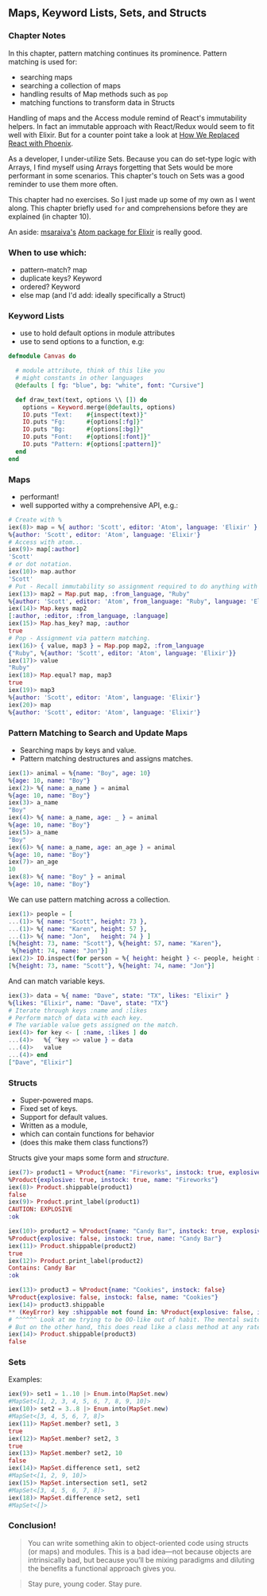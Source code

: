 ## Maps, Keyword Lists, Sets, and Structs

### Chapter Notes

In this chapter, pattern matching continues its prominence. Pattern matching is used for:
* searching maps
* searching a collection of maps
* handling results of Map methods such as `pop`
* matching functions to transform data in Structs

Handling of maps and the Access module remind of React's immutability helpers. In fact an immutable approach with React/Redux would seem to fit well with Elixir. But for a counter point take a look at [How We Replaced React with Phoenix](https://robots.thoughtbot.com/how-we-replaced-react-with-phoenix).

As a developer, I under-utilize Sets. Because you can do set-type logic with Arrays, I find myself using Arrays forgetting that Sets would be more performant in some scenarios. This chapter's touch on Sets was a good reminder to use them more often.

This chapter had no exercises. So I just made up some of my own as I went along. This chapter briefly used `for` and comprehensions before they are explained (in chapter 10).

An aside: [msaraiva's](https://github.com/msaraiva) [Atom package for Elixir](https://github.com/msaraiva/atom-elixir) is really good.

### When to use which:

* pattern-match? map
* duplicate keys? Keyword
* ordered? Keyword
* else map (and I'd add: ideally specifically a Struct)

### Keyword Lists

* use to hold default options in module attributes
* use to send options to a function, e.g:

```Elixir
defmodule Canvas do

  # module attribute, think of this like you
  # might constants in other languages
  @defaults [ fg: "blue", bg: "white", font: "Cursive"]

  def draw_text(text, options \\ []) do
    options = Keyword.merge(@defaults, options)
    IO.puts "Text:    #{inspect(text)}"
    IO.puts "Fg:      #{options[:fg]}"
    IO.puts "Bg:      #{options[:bg]}"
    IO.puts "Font:    #{options[:font]}"
    IO.puts "Pattern: #{options[:pattern]}"
  end
end
```

### Maps

* performant!
* well supported withy a comprehensive API, e.g.:

```Elixir
# Create with %
iex(8)> map = %{ author: 'Scott', editor: 'Atom', language: 'Elixir' }
%{author: 'Scott', editor: 'Atom', language: 'Elixir'}
# Access with atom...
iex(9)> map[:author]
'Scott'
# or dot notation.
iex(10)> map.author
'Scott'
# Put - Recall immutability so assignment required to do anything with the new Map.
iex(13)> map2 = Map.put map, :from_language, "Ruby"
%{author: 'Scott', editor: 'Atom', from_language: "Ruby", language: 'Elixir'}
iex(14)> Map.keys map2
[:author, :editor, :from_language, :language]
iex(15)> Map.has_key? map, :author
true
# Pop - Assignment via pattern matching.
iex(16)> { value, map3 } = Map.pop map2, :from_language
{"Ruby", %{author: 'Scott', editor: 'Atom', language: 'Elixir'}}
iex(17)> value
"Ruby"
iex(18)> Map.equal? map, map3
true
iex(19)> map3
%{author: 'Scott', editor: 'Atom', language: 'Elixir'}
iex(20)> map
%{author: 'Scott', editor: 'Atom', language: 'Elixir'}
```

### Pattern Matching to Search and Update Maps

* Searching maps by keys and value.
* Pattern matching destructures and assigns matches.

```Elixir
iex(1)> animal = %{name: "Boy", age: 10}
%{age: 10, name: "Boy"}
iex(2)> %{ name: a_name } = animal
%{age: 10, name: "Boy"}
iex(3)> a_name
"Boy"
iex(4)> %{ name: a_name, age: _ } = animal
%{age: 10, name: "Boy"}
iex(5)> a_name
"Boy"
iex(6)> %{ name: a_name, age: an_age } = animal
%{age: 10, name: "Boy"}
iex(7)> an_age
10
iex(8)> %{ name: "Boy" } = animal
%{age: 10, name: "Boy"}
```

We can use pattern matching across a collection.

```Elixir
iex(1)> people = [
...(1)> %{ name: "Scott", height: 73 },
...(1)> %{ name: "Karen", height: 57 },
...(1)> %{ name: "Jon",   height: 74 } ]
[%{height: 73, name: "Scott"}, %{height: 57, name: "Karen"},
 %{height: 74, name: "Jon"}]
iex(2)> IO.inspect(for person = %{ height: height } <- people, height > 70, do: person)
[%{height: 73, name: "Scott"}, %{height: 74, name: "Jon"}]
```

And can match variable keys.

```Elixir
iex(3)> data = %{ name: "Dave", state: "TX", likes: "Elixir" }
%{likes: "Elixir", name: "Dave", state: "TX"}
# Iterate through keys :name and :likes
# Perform match of data with each key.
# The variable value gets assigned on the match.
iex(4)> for key <- [ :name, :likes ] do
...(4)>   %{ ^key => value } = data
...(4)>   value
...(4)> end
["Dave", "Elixir"]
```

### Structs

* Super-powered maps.
* Fixed set of keys.
* Support for default values.
* Written as a module,
* which can contain functions for behavior
* (does this make them class functions?)

Structs give your maps some form and *structure*.

```Elixir
iex(7)> product1 = %Product{name: "Fireworks", instock: true, explosive: true}
%Product{explosive: true, instock: true, name: "Fireworks"}
iex(8)> Product.shippable(product1)
false
iex(9)> Product.print_label(product1)
CAUTION: EXPLOSIVE
:ok

iex(10)> product2 = %Product{name: "Candy Bar", instock: true, explosive: false}
%Product{explosive: false, instock: true, name: "Candy Bar"}
iex(11)> Product.shippable(product2)                                            
true
iex(12)> Product.print_label(product2)                                          
Contains: Candy Bar
:ok

iex(13)> product3 = %Product{name: "Cookies", instock: false}                 
%Product{explosive: false, instock: false, name: "Cookies"}
iex(14)> product3.shippable
** (KeyError) key :shippable not found in: %Product{explosive: false, instock: false, name: "Cookies"}    
# ^^^^^^ Look at me trying to be OO-like out of habit. The mental switch is not a smooth one....
# But on the other hand, this does read like a class method at any rate.
iex(14)> Product.shippable(product3)
false
```

### Sets

Examples:

```Elixir
iex(9)> set1 = 1..10 |> Enum.into(MapSet.new)
#MapSet<[1, 2, 3, 4, 5, 6, 7, 8, 9, 10]>
iex(10)> set2 = 3..8 |> Enum.into(MapSet.new)
#MapSet<[3, 4, 5, 6, 7, 8]>
iex(11)> MapSet.member? set1, 3
true
iex(12)> MapSet.member? set2, 3
true
iex(13)> MapSet.member? set2, 10
false
iex(14)> MapSet.difference set1, set2
#MapSet<[1, 2, 9, 10]>
iex(15)> MapSet.intersection set1, set2
#MapSet<[3, 4, 5, 6, 7, 8]>
iex(18)> MapSet.difference set2, set1  
#MapSet<[]>
```

### Conclusion!

> You can write something akin to object-oriented code using structs (or maps) and modules.
This is a bad idea—not because objects are intrinsically bad, but because you’ll be mixing paradigms and diluting the benefits a functional approach gives you.

> Stay pure, young coder. Stay pure.
